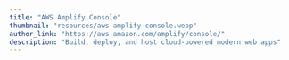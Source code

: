 ```yaml
---
title: "AWS Amplify Console"
thumbnail: "resources/aws-amplify-console.webp"
author_link: "https://aws.amazon.com/amplify/console/"
description: "Build, deploy, and host cloud-powered modern web apps"
---
```

